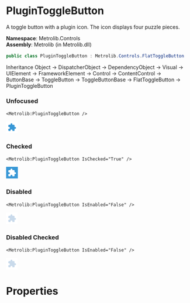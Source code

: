 # PluginToggleButton  

A toggle button with a plugin icon.
                The icon displays four puzzle pieces.

**Namespace**: Metrolib.Controls  
**Assembly**: Metrolib (in Metrolib.dll)  

```C#
public class PluginToggleButton : Metrolib.Controls.FlatToggleButton
```

Inheritance Object -> DispatcherObject -> DependencyObject -> Visual -> UIElement -> FrameworkElement -> Control -> ContentControl -> ButtonBase -> ToggleButton -> ToggleButtonBase -> FlatToggleButton -> PluginToggleButton
### Unfocused

```xaml
<Metrolib:PluginToggleButton />

```
![Image of PluginToggleButton, Unfocused](Unfocused.png)

### Checked

```xaml
<Metrolib:PluginToggleButton IsChecked="True" />

```
![Image of PluginToggleButton, Checked](Checked.png)

### Disabled

```xaml
<Metrolib:PluginToggleButton IsEnabled="False" />

```
![Image of PluginToggleButton, Disabled](Disabled.png)

### Disabled Checked

```xaml
<Metrolib:PluginToggleButton IsEnabled="False" />

```
![Image of PluginToggleButton, Disabled Checked](Disabled_Checked.png)

# Properties  

